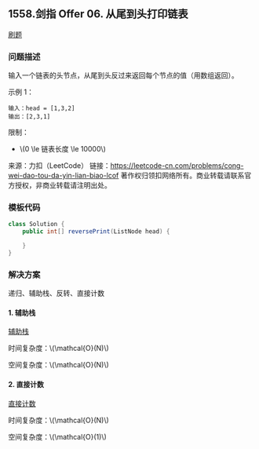 <script src="https://cdn.bootcss.com/mathjax/2.7.7/MathJax.js?config=TeX-AMS-MML_HTMLorMML"></script>

## 1558.剑指 Offer 06. 从尾到头打印链表

[刷题](qu1558/solu/Solution.java)

### 问题描述

输入一个链表的头节点，从尾到头反过来返回每个节点的值（用数组返回）。

示例 1：

```
输入：head = [1,3,2]
输出：[2,3,1]
```

限制：

* \\(0 \le 链表长度 \le 10000\\)

来源：力扣（LeetCode）
链接：https://leetcode-cn.com/problems/cong-wei-dao-tou-da-yin-lian-biao-lcof
著作权归领扣网络所有。商业转载请联系官方授权，非商业转载请注明出处。

### 模板代码

``` java
class Solution {
    public int[] reversePrint(ListNode head) {

    }
}
```

### 解决方案

递归、辅助栈、反转、直接计数

#### 1. 辅助栈

[辅助栈](qu1558/solu1/Solution.java)

时间复杂度：\\(\mathcal{O}(N)\\)

空间复杂度：\\(\mathcal{O}(N)\\)

#### 2. 直接计数

[直接计数](qu1558/solu2/Solution.java)

时间复杂度：\\(\mathcal{O}(N)\\)

空间复杂度：\\(\mathcal{O}(1)\\)